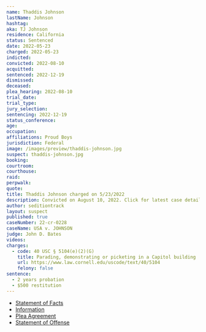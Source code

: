 ```yaml
---
name: Thaddis Johnson
lastName: Johnson
hashtag:
aka: TJ Johnson
residence: California
status: Sentenced
date: 2022-05-23
charged: 2022-05-23
indicted:
convicted: 2022-08-10
acquitted:
sentenced: 2022-12-19
dismissed:
deceased:
plea_hearing: 2022-08-10
trial_date:
trial_type:
jury_selection:
sentencing: 2022-12-19
status_conference:
age:
occupation:
affiliations: Proud Boys
jurisdiction: Federal
image: /images/preview/thaddis-johnson.jpg
suspect: thaddis-johnson.jpg
booking:
courtroom:
courthouse:
raid:
perpwalk:
quote:
title: Thaddis Johnson charged on 5/23/2022
description: Convicted on August 10, 2022. Click for latest case details.
author: seditiontrack
layout: suspect
published: true
caseNumber: 22-cr-0228
caseName: USA v. JOHNSON
judge: John D. Bates
videos:
charges:
  - code: 40 USC § 5104(e)(2)(G)
    title: Parading, demonstrating or picketing in a Capitol building
    url: https://www.law.cornell.edu/uscode/text/40/5104
    felony: false
sentence:
  - 2 years probation
  - $500 restitution
---
```


- [Statement of Facts](https://www.justice.gov/usao-dc/case-multi-defendant/file/1509151/download)
- [Information](https://www.justice.gov/usao-dc/case-multi-defendant/file/1525731/download)
- [Plea Agreement](https://www.justice.gov/usao-dc/case-multi-defendant/file/1525721/download)
- [Statement of Offense](https://www.justice.gov/usao-dc/case-multi-defendant/file/1525726/download)

